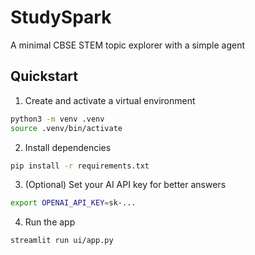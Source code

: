 # StudySpark 

A minimal CBSE STEM topic explorer with a simple agent

## Quickstart

1) Create and activate a virtual environment
```bash
python3 -m venv .venv
source .venv/bin/activate
```

2) Install dependencies
```bash
pip install -r requirements.txt
```

3) (Optional) Set your AI API key for better answers
```bash
export OPENAI_API_KEY=sk-...
```

4) Run the app
```bash
streamlit run ui/app.py
```

